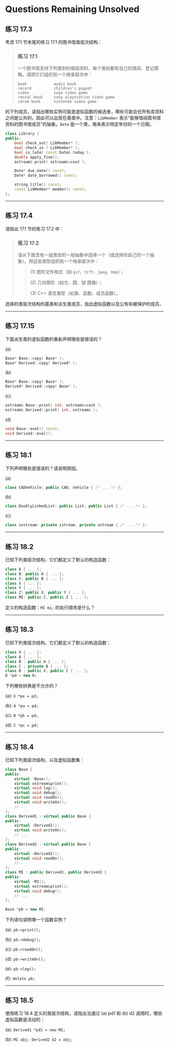 # Questions Remaining Unsolved

## 练习 17.3

考虑 17.1 节末尾的练习 17.1 的图书馆类层次结构：

>
> ### 练习 17.1
>
> 一个图书馆支持下列类别的借阅资料，每个类别都有自己的借阅、登记策略。请把它们组织到一个继承层次中：
>
> ```
> book            audio book
> record          children's puppet
> video           sega video game
> rental book     sony playstation video game
> cdrom book      nintendo video game
> ```
>

的下列成员，请指出哪些实例可能是虚拟函数的候选者，哪些可能会在所有库资料之间是公共的，因此可以出现在基类中。注意：`LibMember` 表示“能够借阅图书馆资料的图书馆成员”的抽象。`Date` 是一个类，用来表示特定年份的一个日期。

```c++
class Library {
public:
    bool check_out( LibMember* );
    bool check_in ( LibMember* );
    bool is_late( const Date& today );
    double apply_fine();
    ostream& print( ostream&=cout );

    Date* due_date() const;
    Date* date_borrowed() const;

    string title() const;
    const LibMember* member() const;
};
```

---

## 练习 17.4

请指出 17.1 节的练习 17.2 中：

> ### 练习 17.2
>
> 请从下面含有一组类型的一般抽象中选择一个（或选择你自己的一个抽象）。把这些类型组织到一个继承层次中：
>
> > (1) 图形文件格式（如 `gif`、`tiff`、`jpeg`、`bmp`）；
> >
> > (2) 几何图形（如方、圆、球 圆锥）；
> >
> > (3) C++ 语言类型（如类、函数、成员函数）。

选择的类层次结构的基类和派生类成员，指出虚拟函数以及公有和被保护的成员。

---

## 练习 17.15

下面派生类的虚拟函数的重新声明哪些是错误的？


(a)

```c++
Base* Base::copy( Base* );
Base* Derived::copy( Derived* );
```

(b)

```c++
Base* Base::copy( Base* );
Derived* Derived::copy( Base* );
```

(c)

```c++
ostream& Base::print( int, ostream&=cout );
ostream& Derived::print( int, ostream& );
```

(d)

```c++
void Base::eval() const;
void Derived::eval();
```

---

## 练习 18.1

下列声明哪些是错误的？请说明原因。

(a)
```c++
class CADVehicle: public CAD, Vehicle { /* ... */ };
```

(b)
```c++
class DoublyLinkedList: public List, public List { /* ... */ };
```

(c)
```c++
class iostream: private istream, private ostream { /* ... */ };
```

---

## 练习 18.2

已知下列类层次结构，它们都定义了默认的构造函数：

```c++
class A { ... };
class B: public A { ... };
class C: public B { ... };
class X { ... };
class Y { ... };
class Z: public X, public Y { ... };
class MI: public C, public Z { ... };
```

定义的构造函数：`MI mi;` 的执行顺序是什么？

---

## 练习 18.3

已知下列类层次结构，它们都定义了默认的构造函数：

```c++
class X { ... };
class A { ... };
class B : public A { ... };
class C : private B { ... };
class D : public X, public C { ... };
D *pd = new D;
```

下列哪些转换是不允许的？

(a): `X *px = pd;`

(b): `A *pa = pd;`

(c): `B *pb = pd;`

(d): `C *pc = pd;`

---

## 练习 18.4

已知下列类层次结构，以及虚拟函数集：

```c++
class Base {
public:
    virtual ~Base();
    virtual ostream&print();
    virtual void log();
    virtual void debug();
    virtual void readOn();
    virtual void writeOn();
    // ...
};
class Derived1 : virtual public Base {
public:
    virtual ~Derived1();
    virtual void writeOn();
    // ...
};
class Derived2 : virtual public Base {
public:
    virtual ~Derived2();
    virtual void readOn();
    // ...
};
class MI : public Derived1, public Derived2 {
public:
    virtual ~MI();
    virtual ostream&print();
    virtual void debug();
    // ...
};

Base *pb = new MI;
```

下列语句调用哪一个函数实例？

(a): `pb->print();`

(b): `pb->debug();`

(c): `pb->readOn();`

(d): `pb->writeOn();`

(e): `pb->log();`

(f): `delete pb;`

---

## 练习 18.5

使用练习 18.4 定义的类层次结构，请指出当通过 (a) pd1 和 (b) d2 调用时，哪些虚拟函数是活动的：

(a): `Derived1 *pd1 = new MI;`

(b): `MI obj; Derived2 d2 = obj;`
